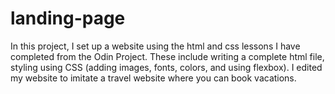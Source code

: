# landing-page
In this project, I set up a website using the html and css lessons I have completed from the Odin Project. These include writing a complete html file, styling using CSS (adding images, fonts, colors, and using flexbox). I edited my website to imitate a travel website where you can book vacations. 